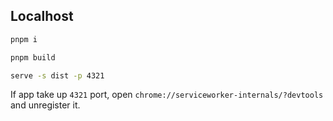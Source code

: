 ## Localhost

```sh
pnpm i
```

```sh
pnpm build
```

```sh
serve -s dist -p 4321
```

If app take up `4321` port, open `chrome://serviceworker-internals/?devtools` and unregister it.